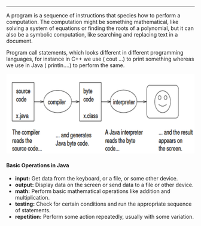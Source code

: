 
***
A program is a sequence of instructions that species how to perform a computation. The computation might be something mathematical, like solving a system of equations or finding the roots of a polynomial, but it can also be a symbolic computation, like searching and replacing text in a document.

Program call statements, which looks different in different programming languages, for instance in C++ we use ( cout …) to print something whereas we use in Java  ( println….) to perform the same.

![img.png](img.png)
#### Basic Operations in Java
- **input:** Get data from the keyboard, or a file, or some other device.   
- **output:** Display data on the screen or send data to a file or other device.    
- **math:** Perform basic mathematical operations like addition and multiplication.   
- **testing:** Check for certain conditions and run the appropriate sequence of statements.   
- **repetition:** Perform some action repeatedly, usually with some variation.
